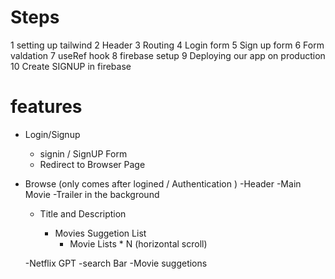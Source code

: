 # Steps

1 setting up tailwind
2 Header
3 Routing
4 Login form
5 Sign up form
6 Form valdation 
7 useRef hook 
8 firebase setup
9 Deploying our app on production
10 Create SIGNUP in firebase

# features

- Login/Signup

  - signin / SignUP Form
  - Redirect to Browser Page

- Browse (only comes after logined / Authentication )
  -Header
  -Main Movie
  -Trailer in the background

  - Title and Description

    - Movies Suggetion List
      - Movie Lists \* N (horizontal scroll)

  -Netflix GPT
  -search Bar
  -Movie suggetions
